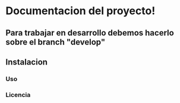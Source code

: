 
# Documentacion del proyecto!

## Para trabajar en desarrollo debemos hacerlo sobre el branch "develop"

## Instalacion

### Uso

### Licencia
